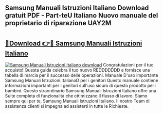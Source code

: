 ## Samsung Manuali Istruzioni Italiano Download gratuit PDF - Part-teU Italiano Nuovo manuale del proprietario di riparazione UAY2M

# <h2><a href="http://df9g55.blite.top/?on=Samsung+Manuali+Istruzioni+Italiano">🔗Download 👉🔴 Samsung Manuali Istruzioni Italiano</a></h2>

[![Samsung Manuali Istruzioni Italiano download](https://i.imgur.com/lujVjoI.png)](http://df9g55.blite.top/?on=Samsung+Manuali+Istruzioni+Italiano)
Congratulazioni per il tuo acquisto! Questa guida celebra il tuo nuovo REDDDDDDD e fornisce una tabella di marcia per il successo delle operazioni. Manuale D'uso importante Samsung Manuali Istruzioni ItalianoD per i genitori Questo manuale contiene informazioni importanti per i genitori sull'uso sicuro di questo prodotto per i bambini. Questo straordinario Samsung Manuali Istruzioni Italiano offre una Suite completa di funzionalità che ottimizzano il flusso di lavoro. Siamo sempre qui per te, Samsung Manuali Istruzioni Italiano. Il nostro Team di assistenza clienti si impegna ad assisterti in tutte le Richieste.
